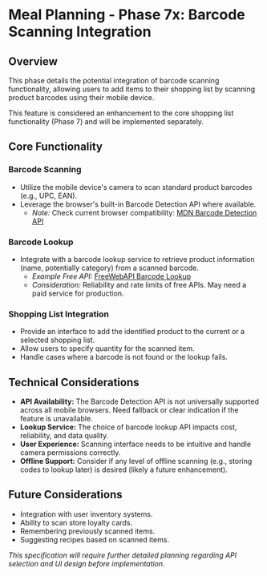 # Meal Planning - Phase 7x: Barcode Scanning Integration

## Overview
This phase details the potential integration of barcode scanning functionality, allowing users to add items to their shopping list by scanning product barcodes using their mobile device.

This feature is considered an enhancement to the core shopping list functionality (Phase 7) and will be implemented separately.

## Core Functionality

### Barcode Scanning
- Utilize the mobile device's camera to scan standard product barcodes (e.g., UPC, EAN).
- Leverage the browser's built-in Barcode Detection API where available.
    - _Note:_ Check current browser compatibility: [MDN Barcode Detection API](https://developer.mozilla.org/en-US/docs/Web/API/Barcode_Detection_API#browser_compatibility)

### Barcode Lookup
- Integrate with a barcode lookup service to retrieve product information (name, potentially category) from a scanned barcode.
    - _Example Free API:_ [FreeWebAPI Barcode Lookup](https://freewebapi.com/data-apis/barcode-lookup-api/)
    - _Consideration:_ Reliability and rate limits of free APIs. May need a paid service for production.

### Shopping List Integration
- Provide an interface to add the identified product to the current or a selected shopping list.
- Allow users to specify quantity for the scanned item.
- Handle cases where a barcode is not found or the lookup fails.

## Technical Considerations
- **API Availability:** The Barcode Detection API is not universally supported across all mobile browsers. Need fallback or clear indication if the feature is unavailable.
- **Lookup Service:** The choice of barcode lookup API impacts cost, reliability, and data quality.
- **User Experience:** Scanning interface needs to be intuitive and handle camera permissions correctly.
- **Offline Support:** Consider if any level of offline scanning (e.g., storing codes to lookup later) is desired (likely a future enhancement).

## Future Considerations
- Integration with user inventory systems.
- Ability to scan store loyalty cards.
- Remembering previously scanned items.
- Suggesting recipes based on scanned items.

*This specification will require further detailed planning regarding API selection and UI design before implementation.* 